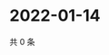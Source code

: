 # 2022-01-14

共 0 条

<!-- BEGIN WEIBO -->
<!-- 最后更新时间 Fri Jan 14 2022 10:07:26 GMT+0800 (China Standard Time) -->

<!-- END WEIBO -->

